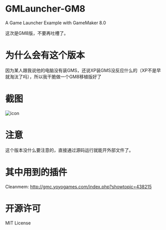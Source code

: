 # GMLauncher-GM8

A Game Launcher Example with GameMaker 8.0

这次是GM8版，不要再吐槽了。

# 为什么会有这个版本

因为某人跟我说他的电脑没有装GMS，还说XP装GMS没反应什么的（XP不是早就淘汰了吗），所以我干脆做一个GM8移植版好了

# 截图

![icon](http://pic.yupoo.com/liaronce/FLgrkQXe/xnRt8.png)

# 注意

这个版本没什么要注意的，直接通过源码运行就能开外部文件了。

# 其中用到的插件

Cleanmem:
http://gmc.yoyogames.com/index.php?showtopic=438215

# 开源许可

MIT License
